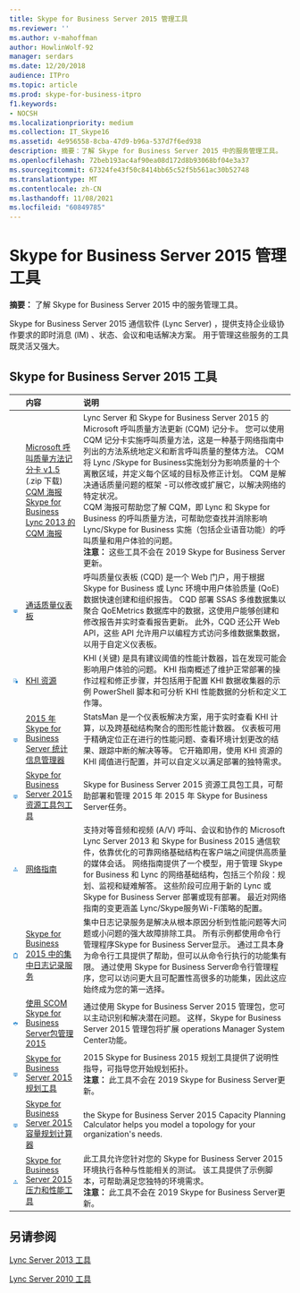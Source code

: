 ```yaml
---
title: Skype for Business Server 2015 管理工具
ms.reviewer: ''
ms.author: v-mahoffman
author: HowlinWolf-92
manager: serdars
ms.date: 12/20/2018
audience: ITPro
ms.topic: article
ms.prod: skype-for-business-itpro
f1.keywords:
- NOCSH
ms.localizationpriority: medium
ms.collection: IT_Skype16
ms.assetid: 4e956558-8cba-47d9-b96a-537d7f6ed938
description: 摘要：了解 Skype for Business Server 2015 中的服务管理工具。
ms.openlocfilehash: 72beb193ac4af90ea08d172d8b93068bf04e3a37
ms.sourcegitcommit: 67324fe43f50c8414bb65c52f5b561ac30b52748
ms.translationtype: MT
ms.contentlocale: zh-CN
ms.lasthandoff: 11/08/2021
ms.locfileid: "60849785"
---
```

# <a name="skype-for-business-server-2015-management-tools"></a>Skype for Business Server 2015 管理工具
 
**摘要：** 了解 Skype for Business Server 2015 中的服务管理工具。
  
Skype for Business Server 2015 通信软件 (Lync Server) ，提供支持企业级协作要求的即时消息 (IM) 、状态、会议和电话解决方案。 用于管理这些服务的工具既灵活又强大。 
  
## <a name="skype-for-business-server-2015-tools"></a>Skype for Business Server 2015 工具

|&nbsp;|内容|说明|
|:-----|:-----|:-----|
||[Microsoft 呼叫质量方法记分卡 v1.5](https://go.microsoft.com/fwlink/p/?LinkId=615208) (.zip 下载)  <br/> [CQM 海报Skype for Business](https://go.microsoft.com/fwlink/p/?LinkID=617898) <br/> [Lync 2013 的 CQM 海报](https://go.microsoft.com/fwlink/p/?LinkId=391841)  |Lync Server 和 Skype for Business Server 2015 的 Microsoft 呼叫质量方法更新 (CQM) 记分卡。 您可以使用 CQM 记分卡实施呼叫质量方法，这是一种基于网络指南中列出的方法系统地定义和断言呼叫质量的整体方法。 CQM 将 Lync /Skype for Business实施划分为影响质量的十个离散区域，并定义每个区域的目标及修正计划。 CQM 是解决通话质量问题的框架 -可以修改或扩展它，以解决网络的特定状况。  <br/> CQM 海报可帮助您了解 CQM，即 Lync 和 Skype for Business 的呼叫质量方法，可帮助您查找并消除影响 Lync/Skype for Business 实施（包括企业语音功能）的呼叫质量和用户体验的问题。  <br/>**注意：** 这些工具不会在 2019 Skype for Business Server更新。 |
|![仪表板图标。](../media/144fef0b-3ff0-4298-8b03-978bda9e923b.png)|[通话质量仪表板](./call-quality-dashboard/call-quality-dashboard.md)  |呼叫质量仪表板 (CQD) 是一个 Web 门户，用于根据 Skype for Business 或 Lync 环境中用户体验质量 (QoE) 数据快速创建和组织报告。 CQD 部署 SSAS 多维数据集以聚合 QoEMetrics 数据库中的数据，这使用户能够创建和修改报告并实时查看报告更新。 此外，CQD 还公开 Web API，这些 API 允许用户以编程方式访问多维数据集数据，以用于自定义仪表板。   |
|![KHI 图标。](../media/8759b767-b689-4a95-94a5-5b27c5688688.png)|[KHI 资源](https://go.microsoft.com/fwlink/p/?LinkId=534843)  |KHI (关键) 是具有建议阈值的性能计数器，旨在发现可能会影响用户体验的问题。 KHI 指南概述了维护正常部署的操作过程和修正步骤，并包括用于配置 KHI 数据收集器的示例 PowerShell 脚本和可分析 KHI 性能数据的分析和定义工作簿。   |
|![仪表板图标。](../media/144fef0b-3ff0-4298-8b03-978bda9e923b.png)|[2015 年 Skype for Business Server 统计信息管理器](statistics-manager/statistics-manager.md)  |StatsMan 是一个仪表板解决方案，用于实时查看 KHI 计算，以及跨基础结构聚合的图形性能计数器。 仪表板可用于精确定位正在进行的性能问题、查看环境计划更改的结果、跟踪中断的解决等等。 它开箱即用，使用 KHI 资源的 KHI 阈值进行配置，并可以自定义以满足部署的独特需求。   |
|![仪表板图标。](../media/144fef0b-3ff0-4298-8b03-978bda9e923b.png)|[Skype for Business Server 2015 资源工具包工具](https://www.microsoft.com/download/details.aspx?id=52631)  |Skype for Business Server 2015 资源工具包工具，可帮助部署和管理 2015 年 2015 年 Skype for Business Server任务。   |
|![网络图标。](../media/c74d45da-b10f-43c9-aa80-b1935f45c3ee.png)|[网络指南](https://go.microsoft.com/fwlink/p/?LinkID=390677)  |支持对等音频和视频 (A/V) 呼叫、会议和协作的 Microsoft Lync Server 2013 和 Skype for Business 2015 通信软件，依靠优化的可靠网络基础结构在客户端之间提供高质量的媒体会话。 网络指南提供了一个模型，用于管理 Skype for Business 和 Lync 的网络基础结构，包括三个阶段：规划、监视和疑难解答。 这些阶段可应用于新的 Lync 或 Skype for Business Server 部署或现有部署。 最近对网络指南的变更涵盖 Lync/Skype服务Wi-Fi策略的配置。   |
|![剪贴板图标。](../media/2e0c9c21-cd2a-4db5-8cb7-d2c0b1b159b7.png)|[Skype for Business 2015 中的集中日志记录服务](centralized-logging-service/centralized-logging-service.md)  |集中日志记录服务是解决从根本原因分析到性能问题等大问题或小问题的强大故障排除工具。 所有示例都使用命令行管理程序Skype for Business Server显示。 通过工具本身为命令行工具提供了帮助，但可以从命令行执行的功能集有限。 通过使用 Skype for Business Server命令行管理程序，您可以访问更大且可配置性高很多的功能集，因此这应始终成为您的第一选择。   |
|![SCOM 图标。](../media/3a7601cb-dd2f-4606-8a3b-07c7abdc091a.png)|[使用 SCOM Skype for Business Server包管理 2015](use-scom-management-pack/use-scom-management-pack.md)  |通过使用 Skype for Business Server 2015 管理包，您可以主动识别和解决潜在问题。 这样，Skype for Business Server 2015 管理包将扩展 operations Manager System Center功能。   |
|![仪表板图标。](../media/144fef0b-3ff0-4298-8b03-978bda9e923b.png)|[Skype for Business Server 2015 规划工具](planning-tool/planning-tool.md)  |2015 Skype for Business 2015 规划工具提供了说明性指导，可指导您开始规划拓扑。  <br/> **注意：** 此工具不会在 2019 Skype for Business Server更新。 |
|![仪表板图标。](../media/144fef0b-3ff0-4298-8b03-978bda9e923b.png)|[Skype for Business Server 2015 容量规划计算器](capacity-planning-calculator.md)  |the Skype for Business Server 2015 Capacity Planning Calculator helps you model a topology for your organization's needs.   |
|![网络图标。](../media/c74d45da-b10f-43c9-aa80-b1935f45c3ee.png)|[Skype for Business Server 2015 压力和性能工具](stress-and-performance-tool/stress-and-performance-tool.md)  |此工具允许您针对您的 Skype for Business Server 2015 环境执行各种与性能相关的测试。 该工具提供了示例脚本，可帮助满足您独特的环境需求。  <br/>**注意：** 此工具不会在 2019 Skype for Business Server更新。 |
   
## <a name="see-also"></a>另请参阅

[Lync Server 2013 工具](/previous-versions/office/lync-server-2013/lync-server-2013-tools)
  
[Lync Server 2010 工具](/previous-versions/office/lync-server-2010-tools/dn145002(v=ocs.14))